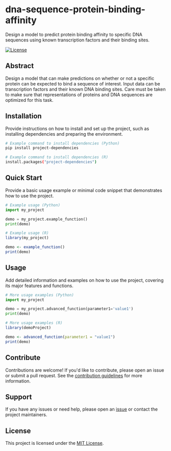 # dna-sequence-protein-binding-affinity

Design a model to predict protein binding affinity to specific DNA sequences using known transcription factors and their binding sites.

[![License](https://img.shields.io/badge/license-MIT-blue.svg)](LICENSE)

## Abstract

Design a model that can make predictions on whether or not a specific protein can be expected to bind a sequence of interest. Input data can be transcription factors and their known DNA binding sites. Care must be taken to make sure that representations of proteins and DNA sequences are optimized for this task.

## Installation

Provide instructions on how to install and set up the project, such as installing dependencies and preparing the environment.

```bash
# Example command to install dependencies (Python)
pip install project-dependencies

# Example command to install dependencies (R)
install.packages("project-dependencies")
```

## Quick Start

Provide a basic usage example or minimal code snippet that demonstrates how to use the project.

```python
# Example usage (Python)
import my_project

demo = my_project.example_function()
print(demo)
```
```r
# Example usage (R)
library(my_project)

demo <- example_function()
print(demo)
```

## Usage

Add detailed information and examples on how to use the project, covering its major features and functions.

```python
# More usage examples (Python)
import my_project

demo = my_project.advanced_function(parameter1='value1')
print(demo)
```
```r
# More usage examples (R)
library(demoProject)

demo <- advanced_function(parameter1 = "value1")
print(demo)
```

## Contribute

Contributions are welcome! If you'd like to contribute, please open an issue or submit a pull request. See the [contribution guidelines](CONTRIBUTING.md) for more information.

## Support

If you have any issues or need help, please open an [issue](https://github.com/hackbio-ca/dna-sequence-protein-binding-affinity/issues) or contact the project maintainers.

## License

This project is licensed under the [MIT License](LICENSE).
